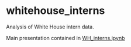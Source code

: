 # whitehouse_interns

Analysis of White House intern data.  

Main presentation contained in <a href="http://nbviewer.ipython.org/github/arhee/whitehouse_interns/blob/master/WH_interns.ipynb">WH_interns.ipynb</a>
